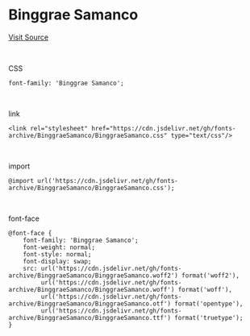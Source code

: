 # Binggrae Samanco

[Visit Source](http://www.bingfont.co.kr/bingfont.html)

&nbsp;

CSS

```
font-family: 'Binggrae Samanco';
```

&nbsp;

link

```
<link rel="stylesheet" href="https://cdn.jsdelivr.net/gh/fonts-archive/BinggraeSamanco/BinggraeSamanco.css" type="text/css"/>
```

&nbsp;

import

```
@import url('https://cdn.jsdelivr.net/gh/fonts-archive/BinggraeSamanco/BinggraeSamanco.css');
```

&nbsp;

font-face

```
@font-face {
    font-family: 'Binggrae Samanco';
    font-weight: normal;
    font-style: normal;
    font-display: swap;
    src: url('https://cdn.jsdelivr.net/gh/fonts-archive/BinggraeSamanco/BinggraeSamanco.woff2') format('woff2'),
         url('https://cdn.jsdelivr.net/gh/fonts-archive/BinggraeSamanco/BinggraeSamanco.woff') format('woff'),
         url('https://cdn.jsdelivr.net/gh/fonts-archive/BinggraeSamanco/BinggraeSamanco.otf') format('opentype'),
         url('https://cdn.jsdelivr.net/gh/fonts-archive/BinggraeSamanco/BinggraeSamanco.ttf') format('truetype');
}
```
